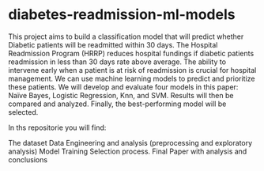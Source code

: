 # diabetes-readmission-ml-models

This project aims to build a classification model that will predict whether Diabetic patients will be readmitted within 30 days. The Hospital Readmission Program (HRRP) reduces hospital fundings if diabetic patients readmission in less than 30 days rate above average. The ability to intervene early when a patient is at risk of readmission is crucial for hospital management. We can use machine learning models to predict and prioritize these patients. We will develop and evaluate four models in this paper: Naïve Bayes, Logistic Regression, Knn, and SVM. Results will then be compared and analyzed. Finally, the best-performing model will be selected.

In ths repositorie you will find:

The dataset
Data Engineering and analysis (preprocessing and exploratory analysis)
Model Training Selection process.
Final Paper with analysis and conclusions
